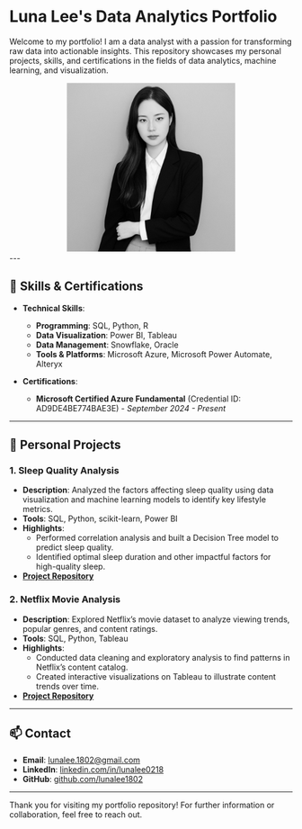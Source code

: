 # Luna Lee's Data Analytics Portfolio

Welcome to my portfolio! I am a data analyst with a passion for transforming raw data into actionable insights. This repository showcases my personal projects, skills, and certifications in the fields of data analytics, machine learning, and visualization.


<div align="center">
   <img src="https://github.com/lunalee1802/portfolio/blob/main/Luna%20Lee.jfif" alt="Luna Lee" width="300"/>
</div>
---

## 📜 Skills & Certifications

- **Technical Skills**:
  - **Programming**: SQL, Python, R
  - **Data Visualization**: Power BI, Tableau
  - **Data Management**: Snowflake, Oracle
  - **Tools & Platforms**: Microsoft Azure, Microsoft Power Automate, Alteryx
  
- **Certifications**:
  - **Microsoft Certified Azure Fundamental** (Credential ID: AD9DE4BE774BAE3E) - *September 2024 - Present*

---

## 📂 Personal Projects

### 1. **Sleep Quality Analysis**
   - **Description**: Analyzed the factors affecting sleep quality using data visualization and machine learning models to identify key lifestyle metrics.
   - **Tools**: SQL, Python, scikit-learn, Power BI
   - **Highlights**:
     - Performed correlation analysis and built a Decision Tree model to predict sleep quality.
     - Identified optimal sleep duration and other impactful factors for high-quality sleep.
   - [**Project Repository**](https://github.com/lunalee1802/sleep_quality)

### 2. **Netflix Movie Analysis**
   - **Description**: Explored Netflix’s movie dataset to analyze viewing trends, popular genres, and content ratings.
   - **Tools**: SQL, Python, Tableau
   - **Highlights**:
     - Conducted data cleaning and exploratory analysis to find patterns in Netflix’s content catalog.
     - Created interactive visualizations on Tableau to illustrate content trends over time.
   - [**Project Repository**](https://github.com/lunalee1802/Netflix_project-)


---

## 📫 Contact

- **Email**: lunalee.1802@gmail.com
- **LinkedIn**: [linkedin.com/in/lunalee0218](https://www.linkedin.com/in/lunalee0218)
- **GitHub**: [github.com/lunalee1802](https://github.com/lunalee1802)

---

Thank you for visiting my portfolio repository! For further information or collaboration, feel free to reach out.
